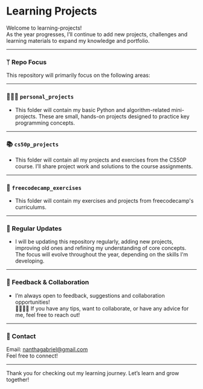 # Learning Projects

Welcome to learning-projects!  
As the year progresses, I’ll continue to add new projects, challenges and learning materials to expand my knowledge and portfolio.

---

### ᛘ Repo Focus  
This repository will primarily focus on the following areas:

---

### 🧑🏾‍💻 `personal_projects`
- This folder will contain my basic Python and algorithm-related mini-projects.
  These are small, hands-on projects designed to practice key programming concepts.

---

### 📚 `cs50p_projects` 
- This folder will contain all my projects and exercises from the CS50P course.
  I’ll share project work and solutions to the course assignments.

---

### 🤖 `freecodecamp_exercises`
- This folder will contain my exercises and projects from freecodecamp's curriculums.

---

### 📅 Regular Updates
- I will be updating this repository regularly, adding new projects, improving old ones and refining my           understanding of core concepts.  
  The focus will evolve throughout the year, depending on the skills I'm developing.

---

### 💬 Feedback & Collaboration
- I’m always open to feedback, suggestions and collaboration opportunities!  
  🫱🏾‍🫲🏼 If you have any tips, want to collaborate, or have any advice for me, feel free to reach out!

---

### 📧 Contact
Email: [nanthagabriel@gmail.com](mailto:nanthagabriel@gmail.com)  
Feel free to connect!

---

Thank you for checking out my learning journey. Let’s learn and grow together!
